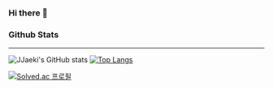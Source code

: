 ### Hi there 👋

<!--
**JJaeki/JJaeki** is a ✨ _special_ ✨ repository because its `README.md` (this file) appears on your GitHub profile.

Here are some ideas to get you started:

- 🔭 I’m currently working on ...
- 🌱 I’m currently learning ...
- 👯 I’m looking to collaborate on ...
- 🤔 I’m looking for help with ...
- 💬 Ask me about ...
- 📫 How to reach me: ...
- 😄 Pronouns: ...
- ⚡ Fun fact: ...

-->

### Github Stats
-------------------------------------------
![JJaeki's GitHub stats](https://github-readme-stats.vercel.app/api?username=JJaeki&show_icons=true&theme=transparent)
[![Top Langs](https://github-readme-stats.vercel.app/api/top-langs/?username=JJaeki&layout=compact)](https://github.com/delay-100/github-readme-stats)


[![Solved.ac
프로필](http://mazassumnida.wtf/api/v2/generate_badge?boj=wodud9515)](https://solved.ac/wodud9515)
